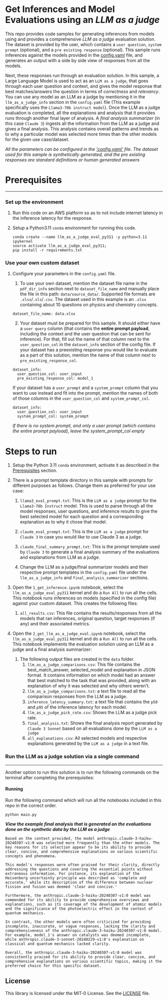 # Get Inferences and Model Evaluations using an _LLM as a judge_

This repo provides code samples for generating inferences from models using and provides a comprehensive _LLM as a judge_ evaluation solution. The dataset is provided by the user, which contains a `user question`, `system prompt` (optional), and a `pre existing response` (optional). This sample runs inferences against the models provided in the [config.yaml](config.yaml) file, and generates an output with a side by side view of responses from all the models. 

Next, these responses run through an evaluation solution. In this sample, a Large Language Model is used to act as an `LLM as a judge`, that goes through each user question and context, and gives the model response that best matches/answers the question in terms of _correctness_ and _relevancy_. You can use any model as an LLM as a judge by mentioning it in the `llm_as_a_judge_info` section in the `config.yaml` file (This example specifically uses the `Llama3-70b instruct model`). Once the LLM as a judge evaluation is completed, all the explanations and analysis that it provides runs through another final layer of analysis. A _final analysis summarizer_ (in this case `Claude 3`) ingests all the information from the LLM as a judge and gives a final analysis. This analysis contains overall patterns and trends as to why a particular model was selected more times than the other models for the given use case/dataset.

*All the parameters can be configured in the ['config.yaml'](config.yaml) file. The dataset used for this sample is synthetically generated, and the pre existing responses are standard definitions or human generated answers*

# Prerequisites
---

### Set up the environment

1. Run this code on an AWS platform so as to not include internet latency in the inference latency for the response.

1. Setup a Python3.11 `conda` environment for running this code.

    ```{.bash}
    conda create --name llm_as_a_judge_eval_py311 -y python=3.11 ipykernel
    source activate llm_as_a_judge_eval_py311;
    pip install -r requirements.txt
    ```

### Use your own custom dataset

1. Configure your parameters in the `config.yaml` file. 

    1. To use your own dataset, mention the dataset file name in the `pdf_dir_info` section next to `dataset_file_name` and manually place the file in this path: `data/source_data/`. Supported file formats are
    `.xlsx`/`.xls`/`.csv`. The dataset used in this example is an `.xlsx` containing about 10 questions on physics and chemistry concepts.

    ```{.yaml}
    dataset_file_name: data.xlsx
    ```

    2. Your dataset must be prepared for this sample. It should either have a `user query` column (that contains the **entire prompt payload**, including the context and the user question that can be sent for inference). For that, fill out the name of that column next to the `user_question_col` in the `dataset_info` section of the config file. If your dataset has a preexisting response you would like to evaluate as a part of this solution, mention the name of that column next to `pre_existing_response_col`.
    
    ```{.yaml}
    dataset_info:
      user_question_col: user_input
      pre_existing_response_col: model_1
    ```
    
    If your dataset has a `user_prompt` and a `system_prompt` column that you want to use instead and fit into the prompt, mention the names of both of those columns in the `user_question_col` and `system_prompt_col`. 

    ```{.yaml}
    dataset_info:
      user_question_col: user_input
      system_prompt_col: system_prompt
    ```
    *If there is no system prompt, and only a user prompt (which contains the entire prompt payload), leave the system_prompt_col empty*

# Steps to run

1. Setup the Python 3.11 `conda` environment, activate it as described in the [Prerequisites](#prerequisites) section.

1. There is a prompt template directory in this sample with prompts for different purposes as follows. Change them as preferred for your use case:

    1. `llama3_eval_prompt.txt`: This is the `LLM as a judge` prompt for the `Llama3-70b Instruct` model. This is used to parse through all the model responses, user questions, and inference results to give the best selected model for each question and a corresponding explanation as to why it chose that model.

    1. `claude_eval_prompt.txt`: This is the `LLM as a judge` prompt for `Claude 3` in case you would like to use Claude 3 as a judge.

    1. `claude_final_summary_prompt.txt`: This is the prompt template used by `Claude 3` to generate a final analysis summary of the evaluations and explanations from LLM as a judge.

    1. Change the LLM as a judge/final summarizer models and their respective prompt templates in the `config.yaml` file under the `llm_as_a_judge_info` and `final_analysis_summarizer` sections.

1. Open the `1_get_inference.ipynb` notebook, select the `llm_as_a_judge_eval_py311` kernel and do a `Run All` to run all the cells. This notebook runs inferences on models (specified in the config file) against your custom dataset. This creates the following files:
    1. `all_results.csv`: This file contains the results/responses from all the models that ran inferences, original question, target responses (if any) and their associated metrics.

1. Open the `2_get_llm_as_a_judge_eval.ipynb` notebook, select the `llm_as_a_judge_eval_py311` kernel and do a `Run All` to run all the cells. This notebook implements the evaluation solution using an LLM as a judge and a final analysis summarizer:
    1. The following output files are created in the `data` folder.
        1. `llm_as_a_judge_comparisons.csv`: This file contains the best_match_answer, selected_model and explanation in JSON format. It contains information on which model had an answer that best matched to the task that was provided, along with an explanation of why it was selected and why others weren’t.
        1. `llm_as_a_judge_comparisons.txt`: a text file to read all the comparison responses from the LLM as a judge.
        1. `inference_latency_summary.txt`: a text file that contains the `p50` and `p95` of the inference latency for each model.
        1. `llm_as_a_judge_pick_rate.csv`: Shows the LLM as a judge pick rate.
        1. `final_analysis.txt`: Shows the final analysis report generated by `Claude 3 Sonnet` based on all evaluations done by the `LLM as a judge`
        1. `all_explanations.csv`: All selected models and respective explanations generated by the `LLM as a judge` in a text file.

### Run the LLM as a judge solution via a single command
---

Another option to run this solution is to run the following commands on the terminal after completing the prerequisites:

#### Running
Run the following command which will run all the notebooks included in this repo in the correct order.

```
python main.py
```

***View the example final analysis that is generated on the evaluations done on the synthetic data by the LLM as a judge***

```
Based on the context provided, the model anthropic.claude-3-haiku-20240307-v1:0 was selected more frequently than the other models. The key reasons for its selection appear to be its ability to provide clear, concise, and comprehensive explanations on various scientific concepts and phenomena.

This model's responses were often praised for their clarity, directly addressing the questions and covering the essential points without extraneous information. For instance, its explanation of the Heisenberg uncertainty principle was described as 'complete and accurate,' while its description of the difference between nuclear fission and fusion was deemed 'clear and concise.'

Furthermore, the anthropic.claude-3-haiku-20240307-v1:0 model was commended for its ability to provide comprehensive overviews and explanations, such as its coverage of the development of atomic models and the significance of the photoelectric effect in the context of quantum mechanics.

In contrast, the other models were often criticized for providing incomplete, inaccurate, or vague responses, lacking the clarity and comprehensiveness of the anthropic.claude-3-haiku-20240307-v1:0 model. For example, model_1's answer on catalysts was deemed incomplete, while anthropic.claude-3-sonnet-20240229-v1:0's explanation on classical and quantum mechanics lacked clarity.

Overall, the anthropic.claude-3-haiku-20240307-v1:0 model was consistently praised for its ability to provide clear, concise, and comprehensive explanations on various scientific topics, making it the preferred choice for this specific dataset.
```

## License

This library is licensed under the MIT-0 License. See the [LICENSE](./LICENSE) file.
